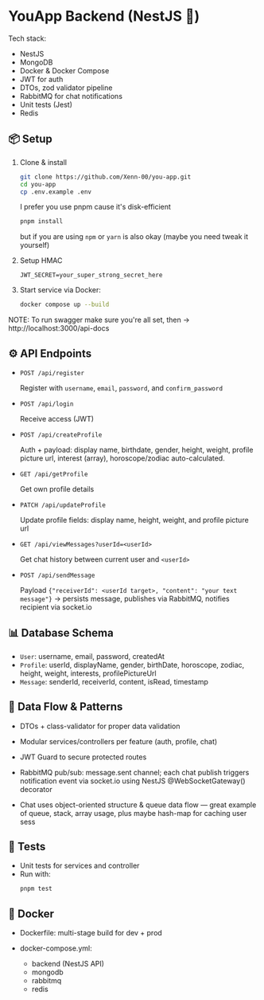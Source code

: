 # YouApp Backend (NestJS 🚀)
Tech stack:
- NestJS
- MongoDB
- Docker & Docker Compose
- JWT for auth
- DTOs, zod validator pipeline
- RabbitMQ for chat notifications
- Unit tests (Jest)
- Redis

## 📦 Setup
1. Clone & install
   
   ```bash
   git clone https://github.com/Xenn-00/you-app.git
   cd you-app
   cp .env.example .env
   ```
   I prefer you use pnpm cause it's disk-efficient
   
   ```bash
   pnpm install
   ```
   but if you are using `npm` or `yarn` is also okay (maybe you need tweak it yourself)
3. Setup HMAC
   
   ```env
   JWT_SECRET=your_super_strong_secret_here
   ```
4. Start service via Docker:

   ```bash
   docker compose up --build
   ```

NOTE: To run swagger make sure you're all set, then -> http://localhost:3000/api-docs

## ⚙️ API Endpoints

- `POST /api/register`

  Register with `username`, `email`, `password`, and `confirm_password`

- `POST /api/login`

  Receive access (JWT)

- `POST /api/createProfile`

  Auth + payload: display name, birthdate, gender, height, weight, profile picture url, interest (array), horoscope/zodiac auto-calculated.

- `GET /api/getProfile`

  Get own profile details

- `PATCH /api/updateProfile`

  Update profile fields: display name, height, weight, and profile picture url

- `GET /api/viewMessages?userId=<userId>`

  Get chat history between current user and `<userId>`

- `POST /api/sendMessage`

  Payload `{"receiverId": <userId target>, "content": "your text message"}` -> persists message, publishes via RabbitMQ, notifies recipient via socket.io

## 📊 Database Schema
-  `User`: username, email, password, createdAt
-  `Profile`: userId, displayName, gender, birthDate, horoscope, zodiac, height, weight, interests, profilePictureUrl
-  `Message`: senderId, receiverId, content, isRead, timestamp

## 🔄 Data Flow & Patterns

- DTOs + class-validator for proper data validation

- Modular services/controllers per feature (auth, profile, chat)

- JWT Guard to secure protected routes

- RabbitMQ pub/sub: message.sent channel; each chat publish triggers notification event via socket.io using NestJS @WebSocketGateway() decorator

- Chat uses object-oriented structure & queue data flow — great example of queue, stack, array usage, plus maybe hash-map for caching user sess

## 🧪 Tests 
- Unit tests for services and controller
- Run with:
  ```bash
  pnpm test
  ```

## 🐳 Docker

- Dockerfile: multi-stage build for dev + prod

- docker-compose.yml:
  - backend (NestJS API)
  - mongodb
  - rabbitmq
  - redis
  
